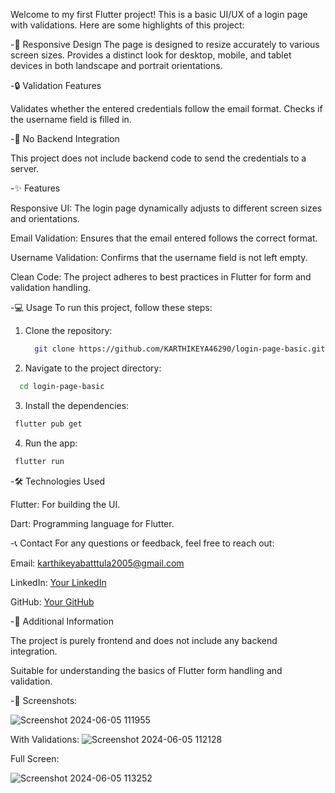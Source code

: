 Welcome to my first Flutter project! This is a basic UI/UX of a login page with validations. Here are some highlights of this project:

-📱 Responsive Design
The page is designed to resize accurately to various screen sizes.
Provides a distinct look for desktop, mobile, and tablet devices in both landscape and portrait orientations.

-🔒 Validation Features

Validates whether the entered credentials follow the email format.
Checks if the username field is filled in.

-🚫 No Backend Integration

This project does not include backend code to send the credentials to a server.

-✨ Features

Responsive UI: The login page dynamically adjusts to different screen sizes and orientations.

Email Validation: Ensures that the email entered follows the correct format.

Username Validation: Confirms that the username field is not left empty.

Clean Code: The project adheres to best practices in Flutter for form and validation handling.

-💻 Usage
To run this project, follow these steps:

1. Clone the repository:
   ```bash
     git clone https://github.com/KARTHIKEYA46290/login-page-basic.git
    ```
2. Navigate to the project directory:
  ```bash
    cd login-page-basic
   ```
3. Install the dependencies:
  ```bash
   flutter pub get
   ```
4. Run the app:
  ```bash
   flutter run
   ```

-🛠️ Technologies Used

Flutter: For building the UI.

Dart: Programming language for Flutter.

-📞 Contact
For any questions or feedback, feel free to reach out:

Email: karthikeyabatttula2005@gmail.com

LinkedIn: [Your LinkedIn](https://www.linkedin.com/in/karthikeya-battula-46290pr/)

GitHub: [Your GitHub](https://github.com/KARTHIKEYA46290)

-📝 Additional Information

The project is purely frontend and does not include any backend integration.

Suitable for understanding the basics of Flutter form handling and validation.

-📸 Screenshots:

![Screenshot 2024-06-05 111955](https://github.com/KARTHIKEYA46290/login-page-basic/assets/171713398/482d5443-e22d-474f-8fed-c7ade147038b)

With Validations:
![Screenshot 2024-06-05 112128](https://github.com/KARTHIKEYA46290/login-page-basic/assets/171713398/cb7214b8-233e-4c18-a272-7a0003d6e4d9)

Full Screen:

![Screenshot 2024-06-05 113252](https://github.com/KARTHIKEYA46290/login-page-basic/assets/171713398/95aa7064-12e8-4c6a-87f3-1f37df333555)
